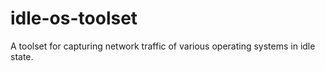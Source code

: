 # idle-os-toolset
A toolset for capturing network traffic of various operating systems in idle state.
